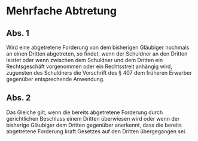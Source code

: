 # Mehrfache Abtretung



## Abs. 1

 Wird eine abgetretene Forderung von dem bisherigen Gläubiger nochmals an einen Dritten abgetreten, so findet, wenn der Schuldner an den Dritten leistet oder wenn zwischen dem Schuldner und dem Dritten ein Rechtsgeschäft vorgenommen oder ein Rechtsstreit anhängig wird, zugunsten des Schuldners die Vorschrift des § 407 dem früheren Erwerber gegenüber entsprechende Anwendung.

## Abs. 2

 Das Gleiche gilt, wenn die bereits abgetretene Forderung durch gerichtlichen Beschluss einem Dritten überwiesen wird oder wenn der bisherige Gläubiger dem Dritten gegenüber anerkennt, dass die bereits abgetretene Forderung kraft Gesetzes auf den Dritten übergegangen sei. 

